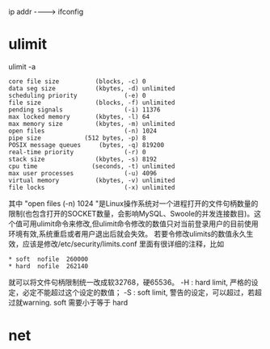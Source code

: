 ip addr   ---->  ifconfig

# ulimit
ulimit -a
```
core file size          (blocks, -c) 0
data seg size           (kbytes, -d) unlimited
scheduling priority             (-e) 0
file size               (blocks, -f) unlimited
pending signals                 (-i) 11376
max locked memory       (kbytes, -l) 64
max memory size         (kbytes, -m) unlimited
open files                      (-n) 1024
pipe size            (512 bytes, -p) 8
POSIX message queues     (bytes, -q) 819200
real-time priority              (-r) 0
stack size              (kbytes, -s) 8192
cpu time               (seconds, -t) unlimited
max user processes              (-u) 4096
virtual memory          (kbytes, -v) unlimited
file locks                      (-x) unlimited
```

其中 "open files (-n) 1024 "是Linux操作系统对一个进程打开的文件句柄数量的限制(也包含打开的SOCKET数量，会影响MySQL、Swoole的并发连接数目)。这个值可用ulimit命令来修改,但ulimit命令修改的数值只对当前登录用户的目前使用环境有效,系统重启或者用户退出后就会失效。
若要令修改ulimits的数值永久生效，应该是修改/etc/security/limits.conf
里面有很详细的注释，比如
```
* soft  nofile  260000
* hard  nofile  262140
```
就可以将文件句柄限制统一改成软32768，硬65536。
-H : hard limit, 严格的设定，必定不能超过这个设定的数值；
-S : soft limit, 警告的设定，可以超过，若超过就warning. soft 需要小于等于 hard

# net

